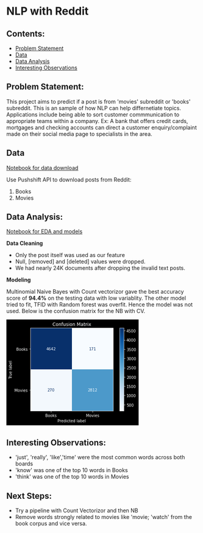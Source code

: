 # NLP with Reddit


 ## Contents:
 
- [Problem Statement](#Problem-Statement)  
- [Data](#Data)
- [Data Analysis](#Data-Analysis)
- [Interesting Observations](#Interesting-Observations)


## Problem Statement:

This project aims to predict if a post is from 'movies' subreddit or 'books' subreddit. This is an sample of how NLP can help differnetiate topics. 
Applications include being able to sort customer commmunication to appropriate teams within a company. Ex: A bank that offers credit cards, mortgages and checking accounts can direct a customer enquiry/complaint made on their social media page to specialists in the area.


## Data
[Notebook for data download](download_data.ipynb)

Use Pushshift API to download posts from Reddit:

1. Books
2. Movies



## Data Analysis:
[Notebook for EDA and models](EDA_Models.ipynb)

**Data Cleaning**
- Only the post itself was used as our feature
- Null, [removed] and [deleted] values were dropped.
- We had nearly 24K documents  after dropping the invalid text posts.

**Modeling**

Multinomial Naive Bayes with Count vectorizor gave the best accuracy score of **94.4%** on the testing data with low variablity. The other model  tried to fit, TFID with Random forest  was overfit. Hence the model was not used. Below is the confusion matrix for the NB with CV.

![Alt text](image/confusion_matrix.png)


    
## Interesting Observations:


- 'just', 'really', 'like','time' were the most common words across both boards
- 'know' was one of the top 10 words in Books
- 'think' was one of the top 10 words in Movies

## Next Steps:

- Try a pipeline with Count Vectorizor and then NB 
- Remove words strongly related to movies like 'movie; 'watch' from the book corpus and vice versa.

